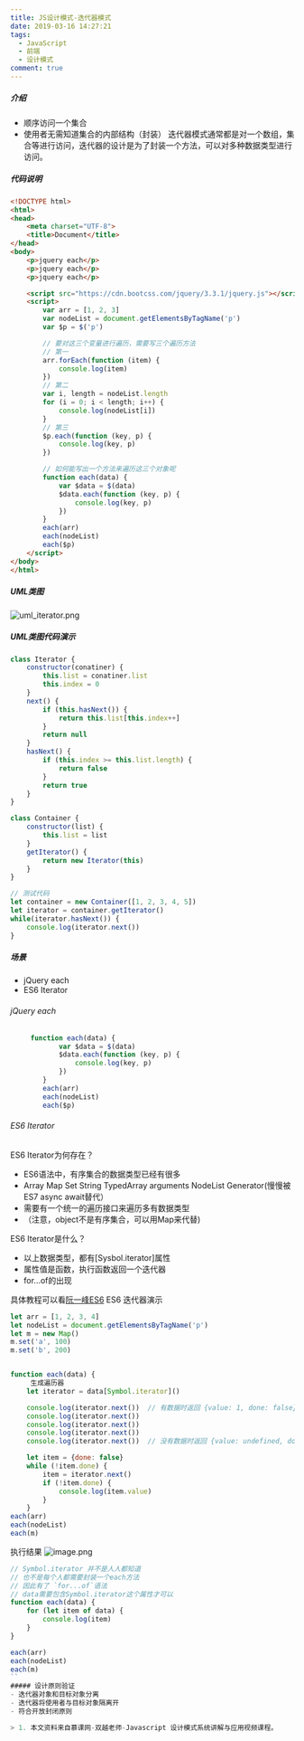 ```yaml
---
title: JS设计模式-迭代器模式
date: 2019-03-16 14:27:21
tags: 
  - JavaScript
  - 前端
  - 设计模式
comment: true
---
```

##### 介绍
- 顺序访问一个集合
- 使用者无需知道集合的内部结构（封装）
迭代器模式通常都是对一个数组，集合等进行访问，迭代器的设计是为了封装一个方法，可以对多种数据类型进行访问。
<!--more-->
##### 代码说明
```html
<!DOCTYPE html>
<html>
<head>
    <meta charset="UTF-8">
    <title>Document</title>
</head>
<body>
    <p>jquery each</p>
    <p>jquery each</p>
    <p>jquery each</p>

    <script src="https://cdn.bootcss.com/jquery/3.3.1/jquery.js"></script>
    <script>
        var arr = [1, 2, 3]
        var nodeList = document.getElementsByTagName('p')
        var $p = $('p')

        // 要对这三个变量进行遍历，需要写三个遍历方法
        // 第一
        arr.forEach(function (item) {
            console.log(item)
        })
        // 第二
        var i, length = nodeList.length
        for (i = 0; i < length; i++) {
            console.log(nodeList[i])
        }
        // 第三
        $p.each(function (key, p) {
            console.log(key, p)
        })

        // 如何能写出一个方法来遍历这三个对象呢
        function each(data) {
            var $data = $(data)
            $data.each(function (key, p) {
                console.log(key, p)
            })
        }
        each(arr)
        each(nodeList)
        each($p)
    </script>
</body>
</html>
```
##### UML类图
![uml_iterator.png](https://upload-images.jianshu.io/upload_images/8878633-8c6d2ad0f21056f8.png?imageMogr2/auto-orient/strip%7CimageView2/2/w/1240)
##### UML类图代码演示
```javascript
class Iterator {
    constructor(conatiner) {
        this.list = conatiner.list
        this.index = 0
    }
    next() {
        if (this.hasNext()) {
            return this.list[this.index++]
        }
        return null
    }
    hasNext() {
        if (this.index >= this.list.length) {
            return false
        }
        return true
    }
}

class Container {
    constructor(list) {
        this.list = list
    }
    getIterator() {
        return new Iterator(this)
    }
}

// 测试代码
let container = new Container([1, 2, 3, 4, 5])
let iterator = container.getIterator()
while(iterator.hasNext()) {
    console.log(iterator.next())
}
```

##### 场景
- jQuery each
- ES6 Iterator
###### jQuery each
```javascript
     function each(data) {
            var $data = $(data)
            $data.each(function (key, p) {
                console.log(key, p)
            })
        }
        each(arr)
        each(nodeList)
        each($p)
```
###### ES6 Iterator
ES6 Iterator为何存在？
- ES6语法中，有序集合的数据类型已经有很多
- Array Map Set String TypedArray arguments NodeList Generator(慢慢被ES7 async await替代）
- 需要有一个统一的遍历接口来遍历多有数据类型
- （注意，object不是有序集合，可以用Map来代替)

ES6 Iterator是什么？
- 以上数据类型，都有[Sysbol.iterator]属性
- 属性值是函数，执行函数返回一个迭代器
- for...of的出现

具体教程可以看[阮一峰ES6](http://es6.ruanyifeng.com/#docs/iterator)
ES6 迭代器演示
```javascript
let arr = [1, 2, 3, 4]
let nodeList = document.getElementsByTagName('p')
let m = new Map()
m.set('a', 100)
m.set('b', 200)


function each(data) {
     生成遍历器
    let iterator = data[Symbol.iterator]()

    console.log(iterator.next())  // 有数据时返回 {value: 1, done: false}
    console.log(iterator.next())
    console.log(iterator.next())
    console.log(iterator.next())
    console.log(iterator.next())  // 没有数据时返回 {value: undefined, done: true}

    let item = {done: false}
    while (!item.done) {
        item = iterator.next()
        if (!item.done) {
            console.log(item.value)
        }
    }
each(arr)
each(nodeList)
each(m)

```
执行结果
![image.png](https://upload-images.jianshu.io/upload_images/8878633-4ebec7c307b45b11.png?imageMogr2/auto-orient/strip%7CimageView2/2/w/1240)

```javascript
// Symbol.iterator 并不是人人都知道
// 也不是每个人都需要封装一个each方法
// 因此有了 `for...of`语法
// data需要包含Symbol.iterator这个属性才可以
function each(data) {
    for (let item of data) {
        console.log(item)
    }
}

each(arr)
each(nodeList)
each(m)
``
##### 设计原则验证
- 迭代器对象和目标对象分离
- 迭代器将使用者与目标对象隔离开
- 符合开放封闭原则

> 1. 本文资料来自慕课网-双越老师-Javascript 设计模式系统讲解与应用视频课程。
